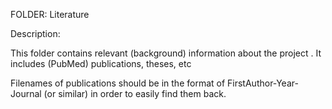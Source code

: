 FOLDER: Literature

Description:

This folder contains relevant (background) information about the project . It includes (PubMed) publications, theses, etc 



Filenames of publications should be in the format of FirstAuthor-Year-Journal (or similar) in order to easily find them back.

